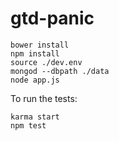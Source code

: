 gtd-panic
=========

```
bower install
npm install
source ./dev.env
mongod --dbpath ./data
node app.js
```

To run the tests:

```
karma start
npm test
```
